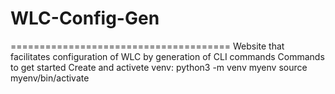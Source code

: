 # WLC-Config-Gen
======================================
Website that facilitates configuration of WLC by generation of CLI commands
Commands to get started
Create and activete venv: 
python3 -m venv myenv
source myenv/bin/activate



